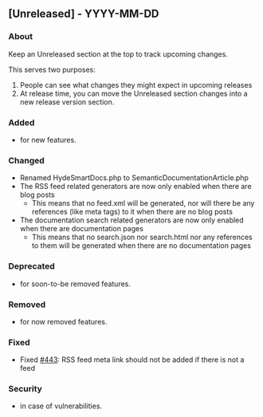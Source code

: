 ## [Unreleased] - YYYY-MM-DD

### About

Keep an Unreleased section at the top to track upcoming changes.

This serves two purposes:

1. People can see what changes they might expect in upcoming releases
2. At release time, you can move the Unreleased section changes into a new release version section.

### Added
- for new features.

### Changed
- Renamed HydeSmartDocs.php to SemanticDocumentationArticle.php
- The RSS feed related generators are now only enabled when there are blog posts
  - This means that no feed.xml will be generated, nor will there be any references (like meta tags) to it when there are no blog posts
- The documentation search related generators are now only enabled when there are documentation pages
  - This means that no search.json nor search.html nor any references to them will be generated when there are no documentation pages

### Deprecated
- for soon-to-be removed features.

### Removed
- for now removed features.

### Fixed
- Fixed [#443](https://github.com/hydephp/develop/issues/443): RSS feed meta link should not be added if there is not a feed 


### Security
- in case of vulnerabilities.
